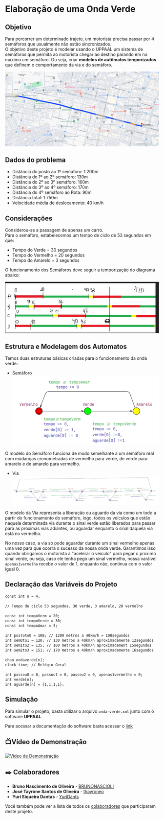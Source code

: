 # Elaboração de uma Onda Verde

## Objetivo

Para percorrer um determinado trajeto, um motorista precisa passar por 4 semáforos que usualmente não estão sincronizados.<br />
O objetivo deste projeto é modelar usando o UPPAAL um sistema de semáforos que permita ao motorista chegar ao destino parando em no máximo um semáforo. Ou seja, criar **modelos de autômatos temporizados** que definem o comportamento da via e do semáforo. 

![Trajeto Especificado](data/trajeto.png)

## Dados do problema

- Distância do posto ao 1º semáforo: 1.200m
- Distância do 1º ao 2º semáforo: 130m
- Distância do 2º ao 3º semáforo: 160m
- Distância do 3º ao 4º semáforo: 170m
- Distância do 4º semáforo ao Rota: 90m
- Distância total: 1.750m
- Velocidade média de deslocamento: 40 km/h

## Considerações

Considerou-se a passagem de apenas um carro. <br />
Para o semáforo, estabelecemos um tempo de ciclo de 53 segundos em que: <br />

- Tempo do Verde = 30 segundos
- Tempo do Vermelho = 20 segundos
- Tempo do Amarelo = 3 segundos

O funcionamento dos Semáforos deve seguir a temporização do diagrama abaixo:

![Diagrama de Tempo dos Semáforos](data/diagrama.jpg)

## Estrutura e Modelagem dos Automatos

Temos duas estruturas básicas criadas para o funcionamento da onda verde:

- Semáforo </br>
![Modelo do Semáforos](data/semaforo.png)

O modelo do Semáforo funciona de modo semelhante a um semáforo real com mudanças cronometradas de vermelho para verde, de verde para amarelo e de amarelo para vermelho. </br>

- Via </br>
![Modelo da Via](data/via.png)

O modelo da Via representa a liberação ou aguardo da via como um todo a partir do funcionamento do semáforo, logo, todos os veículos que estão naquela determinada via durante o sinal verde estão liberados para passar para as proximas vias adiantes, ou aguardar enquanto o sinal daquela via está no vermelho.  

No nosso caso, a via só pode aguardar durante um sinal vermelho apenas uma vez para que ocorra o sucesso da nossa onda verde. Garantimos isso quando obrigamos o motorista a "acelerar o veículo" para pegar o proximo sinal verde, ou seja, caso ele tenha pego um sinal vermelho, nossa varáivel `apenas1vermelho` recebe o valor de 1, enquanto não, continua com o valor igual 0. 

## Declaração das Variáveis do Projeto

```
const int n = 4;

// Tempo de ciclo 53 segundos. 30 verde, 3 amarelo, 20 vermelho

const int tempoVerm = 20;
const int tempoVerde = 30;
const int tempoAmar = 3;

int postoto0 = 108; // 1200 metros a 40km/h = 108segundos
int sem0to1 = 120; // 130 metros a 40km/h aproximadamente 12segundos
int sem1to2 = 135; // 160 metros a 40km/h aproximadament 15segundos
int sem2to3 = 151; // 170 metros a 40km/h aproximadamente 16segundos

chan ondaverde[n];
clock time; // Relógio Geral

int passou0 = 0, passou1 = 0, passou2 = 0, apenas1vermelho = 0;
int verde[n];
int aguarde[n] = {1,1,1,1};
```

## Simulação

Para simular o projeto, basta utilizar o arquivo `onda-verde.xml` junto com o software **UPPAAL**.  

Para acessar a documentação do software basta acessar o [link](https://docs.uppaal.org/)

## 📺Vídeo de Demonstração

[![Vídeo de Demonstração](https://img.youtube.com/vi/zFAvdG2gaKU/hqdefault.jpg)](https://youtu.be/zFAvdG2gaKU)


## ✒️ Colaboradores
* **Bruno Nascimento de Oliveira** - [BRUNONASCIOLI](https://github.com/BRUNONASCIOLI)
* **José Tayrone Santos de Oliveira** - [thayroneo](https://github.com/thayroneo)
* **Yuri Siqueira Dantas** - [YuriDants](https://github.com/YuriDants)

Você também pode ver a lista de todos os [colaboradores](https://github.com/BRUNONASCIOLI/Projeto_STR/colaboradores) que participaram deste projeto.
